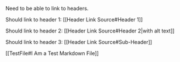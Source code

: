Need to be able to link to headers.

Should link to header 1: [[Header Link Source#Header 1]] 

Should link to header 2: [[Header Link Source#Header 2|with alt text]]

Should link to header 3: [[Header Link Source#Sub-Header]]

[[TestFile#I Am a Test Markdown File]]  